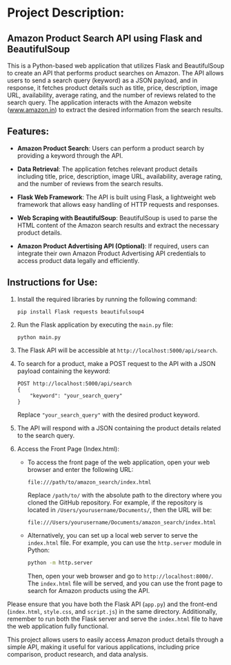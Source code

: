 Project Description:
=====================

Amazon Product Search API using Flask and BeautifulSoup
------------------------------------------------------

This is a Python-based web application that utilizes Flask and BeautifulSoup to create an API that performs product searches on Amazon. The API allows users to send a search query (keyword) as a JSON payload, and in response, it fetches product details such as title, price, description, image URL, availability, average rating, and the number of reviews related to the search query. The application interacts with the Amazon website (www.amazon.in) to extract the desired information from the search results.

Features:
---------

- **Amazon Product Search**: Users can perform a product search by providing a keyword through the API.

- **Data Retrieval**: The application fetches relevant product details including title, price, description, image URL, availability, average rating, and the number of reviews from the search results.

- **Flask Web Framework**: The API is built using Flask, a lightweight web framework that allows easy handling of HTTP requests and responses.

- **Web Scraping with BeautifulSoup**: BeautifulSoup is used to parse the HTML content of the Amazon search results and extract the necessary product details.

- **Amazon Product Advertising API (Optional)**: If required, users can integrate their own Amazon Product Advertising API credentials to access product data legally and efficiently.

Instructions for Use:
---------------------

1. Install the required libraries by running the following command:

   ```
   pip install Flask requests beautifulsoup4
   ```

2. Run the Flask application by executing the `main.py` file:

   ```
   python main.py
   ```

3. The Flask API will be accessible at `http://localhost:5000/api/search`.

4. To search for a product, make a POST request to the API with a JSON payload containing the keyword:

   ```
   POST http://localhost:5000/api/search
   {
       "keyword": "your_search_query"
   }
   ```

   Replace `"your_search_query"` with the desired product keyword.

5. The API will respond with a JSON containing the product details related to the search query.

6. Access the Front Page (Index.html):
   - To access the front page of the web application, open your web browser and enter the following URL:

     ```
     file:///path/to/amazon_search/index.html
     ```

     Replace `/path/to/` with the absolute path to the directory where you cloned the GitHub repository. For example, if the repository is located in `/Users/yourusername/Documents/`, then the URL will be:

     ```
     file:///Users/yourusername/Documents/amazon_search/index.html
     ```

   - Alternatively, you can set up a local web server to serve the `index.html` file. For example, you can use the `http.server` module in Python:

     ```bash
     python -m http.server
     ```

     Then, open your web browser and go to `http://localhost:8000/`. The `index.html` file will be served, and you can use the front page to search for Amazon products using the API.



Please ensure that you have both the Flask API (`app.py`) and the front-end (`index.html`, `style.css`, and `script.js`) in the same directory. Additionally, remember to run both the Flask server and serve the `index.html` file to have the web application fully functional.

This project allows users to easily access Amazon product details through a simple API, making it useful for various applications, including price comparison, product research, and data analysis.
